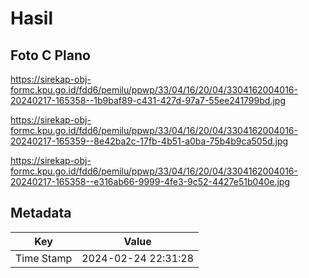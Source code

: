# Hasil

## Foto C Plano

https://sirekap-obj-formc.kpu.go.id/fdd6/pemilu/ppwp/33/04/16/20/04/3304162004016-20240217-165358--1b9baf89-c431-427d-97a7-55ee241799bd.jpg

https://sirekap-obj-formc.kpu.go.id/fdd6/pemilu/ppwp/33/04/16/20/04/3304162004016-20240217-165359--8e42ba2c-17fb-4b51-a0ba-75b4b9ca505d.jpg

https://sirekap-obj-formc.kpu.go.id/fdd6/pemilu/ppwp/33/04/16/20/04/3304162004016-20240217-165358--e316ab66-9999-4fe3-9c52-4427e51b040e.jpg


## Metadata

| Key        | Value               |
| ---------- | ------------------- |
| Time Stamp | 2024-02-24 22:31:28 |



